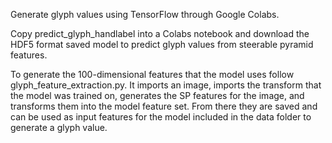 Generate glyph values using TensorFlow through Google Colabs.

Copy predict_glyph_handlabel into a Colabs notebook and download the HDF5 format saved model to predict glyph values from steerable pyramid features.

To generate the 100-dimensional features that the model uses follow glyph_feature_extraction.py. It imports an image, imports the transform that the model was trained on, generates the SP features for the image, and transforms them into the model feature set. From there they are saved and can be used as input features for the model included in the data folder to generate a glyph value. 
